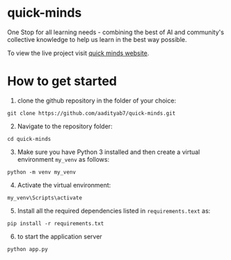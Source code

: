 # quick-minds
One Stop for all learning needs - combining the best of AI and community's collective knowledge to help us learn in the best way possible.

To view the live project visit [quick minds website](https://quick-minds-4czszj4sdq-el.a.run.app).

# How to get started
1. clone the github repository in the folder of your choice:

`git clone https://github.com/aadityab7/quick-minds.git`

2. Navigate to the repository folder:

`cd quick-minds`

3. Make sure you have Python 3 installed and then create a virtual environment `my_venv` as follows:

`python -m venv my_venv`

4. Activate the virtual environment:

`my_venv\Scripts\activate`

5. Install all the required dependencies listed in `requirements.text` as:

`pip install -r requirements.txt`

6. to start the application server

`python app.py`